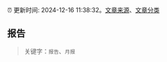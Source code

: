 :alarm_clock: 更新时间: 2024-12-16 11:38:32。[文章来源](/README.md)、[文章分类](/TAGS.md)

## 报告


> 关键字：`报告`、`月报`



